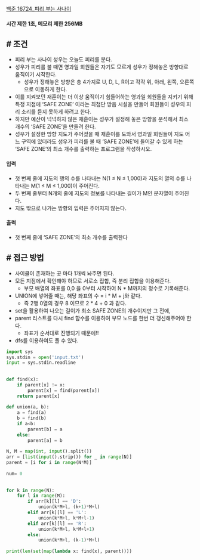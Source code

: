 
[백준 16724_피리 부는 사나이](https://www.acmicpc.net/problem/16724)


#### 시간 제한 1초, 메모리 제한 256MB


## # 조건

- 피리 부는 사나이 성우는 오늘도 피리를 분다.
- 성우가 피리를 불 때면 영과일 회원들은 자기도 모르게 성우가 정해놓은 방향대로 움직이기 시작한다. 
	- 성우가 정해놓은 방향은 총 4가지로 U, D, L, R이고 각각 위, 아래, 왼쪽, 오른쪽으로 이동하게 한다.
- 이를 지켜보던 재훈이는 더 이상 움직이기 힘들어하는 영과일 회원들을 지키기 위해 특정 지점에 ‘SAFE ZONE’ 이라는 최첨단 방음 시설을 만들어 회원들이 성우의 피리 소리를 듣지 못하게 하려고 한다. 
- 하지만 예산이 넉넉하지 않은 재훈이는 성우가 설정해 놓은 방향을 분석해서 최소 개수의 ‘SAFE ZONE’을 만들려 한다. 
- 성우가 설정한 방향 지도가 주어졌을 때 재훈이를 도와서 영과일 회원들이 지도 어느 구역에 있더라도 성우가 피리를 불 때 ‘SAFE ZONE’에 들어갈 수 있게 하는 ‘SAFE ZONE’의 최소 개수를 출력하는 프로그램을 작성하시오.



#### 입력
- 첫 번째 줄에 지도의 행의 수를 나타내는 N(1 ≤ N ≤ 1,000)과 지도의 열의 수를 나타내는 M(1 ≤ M ≤ 1,000)이 주어진다.
- 두 번째 줄부터 N개의 줄에 지도의 정보를 나타내는 길이가 M인 문자열이 주어진다.
- 지도 밖으로 나가는 방향의 입력은 주어지지 않는다.


#### 출력
- 첫 번째 줄에 ‘SAFE ZONE’의 최소 개수를 출력한다



## # 접근 방법

- 사이클이 존재하는 곳 마다 1개씩 놔주면 된다.
- 모든 지점에서 확인해야 하므로 서로소 집합, 즉 분리 집합을 이용해준다.
	- 부모 배열의 좌표를 0,0 을 0부터 시작하여 N * M까지의 정수로 기록해준다.
- UNION에 넣어줄 때는, 해당 좌표의 수 = i * M + j와 같다.
	- 즉 2행 0열의 경우 8 이므로 2 * 4 + 0 과 같다.
- set을 활용하여 나오는 길이가 최소 SAFE ZONE의 개수이지만 그 전에,
- parent 리스트를 다시 find 함수를 이용하여 부모 노드를 한번 더 갱신해주어야 한다.
	- 좌표가 순서대로 진행되기 때문에!!
- dfs를 이용하여도 풀 수 있다.


```python
import sys  
sys.stdin = open('input.txt')  
input = sys.stdin.readline  
  
  
def find(x):  
    if parent[x] != x:  
        parent[x] = find(parent[x])  
    return parent[x]  
  
def union(a, b):  
    a = find(a)  
    b = find(b)  
    if a<b:  
        parent[b] = a  
    else:  
        parent[a] = b  
  
N, M = map(int, input().split())  
arr = [list(input().strip()) for _ in range(N)]  
parent = [i for i in range(N*M)]  
  
num= 0  
  
  
for k in range(N):  
    for l in range(M):  
        if arr[k][l] == 'D':  
            union(k*M+l, (k+1)*M+l)  
        elif arr[k][l] == 'L':  
            union(k*M+l, k*M+l-1)  
        elif arr[k][l] == 'R':  
            union(k*M+l, k*M+l+1)  
        else:  
            union(k*M+l, (k-1)*M+l)  
  
print(len(set(map(lambda x: find(x), parent))))
```
